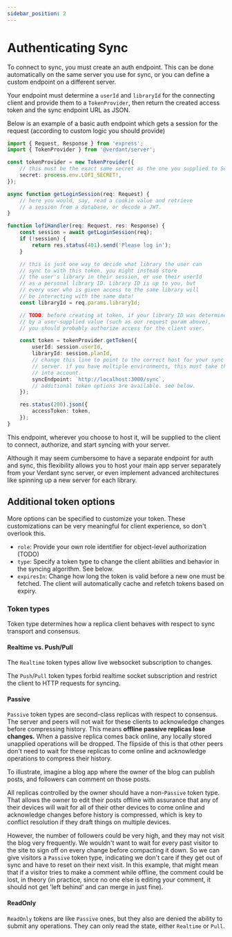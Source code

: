 ```yaml
---
sidebar_position: 2
---
```


# Authenticating Sync

To connect to sync, you must create an auth endpoint. This can be done automatically on the same server you use for sync, or you can define a custom endpoint on a different server.

Your endpoint must determine a `userId` and `libraryId` for the connecting client and provide them to a `TokenProvider`, then return the created access token and the sync endpoint URL as JSON.

Below is an example of a basic auth endpoint which gets a session for the request (according to custom logic you should provide)

```ts
import { Request, Response } from 'express';
import { TokenProvider } from '@verdant/server';

const tokenProvider = new TokenProvider({
	// this must be the exact same secret as the one you supplied to Server
	secret: process.env.LOFI_SECRET!,
});

async function getLoginSession(req: Request) {
	// here you would, say, read a cookie value and retrieve
	// a session from a database, or decode a JWT.
}

function lofiHandler(req: Request, res: Response) {
	const session = await getLoginSession(req);
	if (!session) {
		return res.status(401).send('Please log in');
	}

	// this is just one way to decide what library the user can
	// sync to with this token. you might instead store
	// the user's library in their session, or use their userId
	// as a personal library ID. Library ID is up to you, but
	// every user who is given access to the same library will
	// be interacting with the same data!
	const libraryId = req.params.libraryId;

	// TODO: before creating at token, if your library ID was determined
	// by a user-supplied value (such as our request param above),
	// you should probably authorize access for the client user.

	const token = tokenProvider.getToken({
		userId: session.userId,
		libraryId: session.planId,
		// change this line to point to the correct host for your sync
		// server. if you have multiple environments, this must take them
		// into account.
		syncEndpoint: `http://localhost:3000/sync`,
		// additional token options are available. see below.
	});

	res.status(200).json({
		accessToken: token,
	});
}
```

This endpoint, wherever you choose to host it, will be supplied to the client to connect, authorize, and start syncing with your server.

Although it may seem cumbersome to have a separate endpoint for auth and sync, this flexibility allows you to host your main app server separately from your Verdant sync server, or even implement advanced architectures like spinning up a new server for each library.

## Additional token options

More options can be specified to customize your token. These customizations can be very meaningful for client experience, so don't overlook this.

- `role`: Provide your own role identifier for object-level authorization (TODO)
- `type`: Specify a token type to change the client abilities and behavior in the syncing algorithm. See below.
- `expiresIn`: Change how long the token is valid before a new one must be fetched. The client will automatically cache and refetch tokens based on expiry.

### Token types

Token type determines how a replica client behaves with respect to sync transport and consensus.

#### Realtime vs. Push/Pull

The `Realtime` token types allow live websocket subscription to changes.

The `Push`/`Pull` token types forbid realtime socket subscription and restrict the client to HTTP requests for syncing.

#### Passive

`Passive` token types are second-class replicas with respect to consensus. The server and peers will not wait for these clients to acknowledge changes before compressing history. This means **offline passive replicas lose changes.** When a passive replica comes back online, any locally stored unapplied operations will be dropped. The flipside of this is that other peers don't need to wait for these replicas to come online and acknowledge operations to compress their history.

To illustrate, imagine a blog app where the owner of the blog can publish posts, and followers can comment on those posts.

All replicas controlled by the owner should have a non-`Passive` token type. That allows the owner to edit their posts offline with assurance that any of their devices will wait for all of their other devices to come online and acknowledge changes before history is compressed, which is key to conflict resolution if they draft things on multiple devices.

However, the number of followers could be very high, and they may not visit the blog very frequently. We wouldn't want to wait for every past visitor to the site to sign off on every change before compacting it down. So we can give visitors a `Passive` token type, indicating we don't care if they get out of sync and have to reset on their next visit. In this example, that might mean that if a visitor tries to make a comment while offline, the comment could be lost, in theory (in practice, since no one else is editing your comment, it should not get 'left behind' and can merge in just fine).

#### ReadOnly

`ReadOnly` tokens are like `Passive` ones, but they also are denied the ability to submit any operations. They can only read the state, either `Realtime` or `Pull`.
